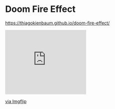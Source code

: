 # Doom Fire Effect

https://thiagokienbaum.github.io/doom-fire-effect/

<div style="width:260px;max-width:100%;"><div style="height:0;padding-bottom:79.62%;position:relative;"><iframe width="260" height="207" style="position:absolute;top:0;left:0;width:100%;height:100%;" frameBorder="0" src="https://imgflip.com/embed/3y8ozr"></iframe></div><p><a href="https://imgflip.com/gif/3y8ozr">via Imgflip</a></p></div>
